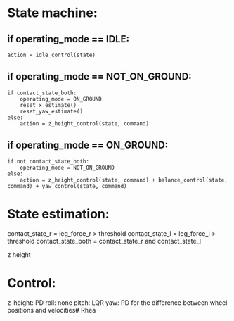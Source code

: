 # State machine:
## if operating_mode == IDLE:
    action = idle_control(state)
## if operating_mode == NOT_ON_GROUND:
    if contact_state_both:
        operating_mode = ON_GROUND
        reset_x_estimate()
        reset_yaw_estimate()
    else:
        action = z_height_control(state, command)
## if operating_mode == ON_GROUND:
	if not contact_state_both:
		operating_mode = NOT_ON_GROUND
	else:
        action = z_height_control(state, command) + balance_control(state, command) + yaw_control(state, command)

# State estimation:
contact_state_r = leg_force_r > threshold
contact_state_l = leg_force_l > threshold
contact_state_both = contact_state_r and contact_state_l

z height


# Control:
z-height: PD
roll: none
pitch: LQR
yaw: PD for the difference between wheel positions and velocities# Rhea
